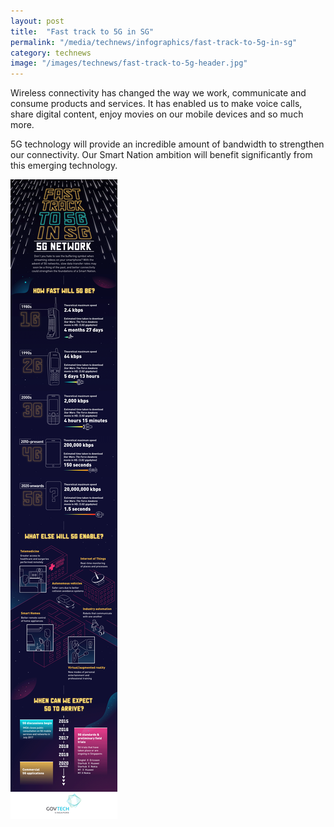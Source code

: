 ```yaml
---
layout: post
title:  "Fast track to 5G in SG"
permalink: "/media/technews/infographics/fast-track-to-5g-in-sg"
category: technews
image: "/images/technews/fast-track-to-5g-header.jpg"
---
```


Wireless connectivity has changed the way we work, communicate and consume products and services. It has enabled us to make voice calls, share digital content, enjoy movies on our mobile devices and so much more. 

5G technology will provide an incredible amount of bandwidth to strengthen our connectivity. Our Smart Nation ambition will benefit significantly from this emerging technology.

![Fast track to 5G in SG](/images/technews/Fast-Track-to-5G-in-Singapore-GovTech-Smart-Nation-infographic2.png)

